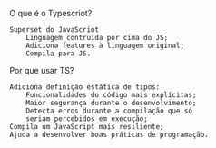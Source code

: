 O que é o Typescriot?

    Superset do JavaScriot
        Linguagem contruida por cima do JS;
        Adiciona features à linguagem original;
        Compila para JS.

Por que usar TS?

    Adiciona definição estática de tipos:
        Funcionalidades do código mais explícitas;
        Maior segurança durante o desenvolvimento;
        Detecta erros durante a compilação que só
        seriam percebidos em execução;
    Compila um JavaScript mais resiliente;
    Ajuda a desenvolver boas práticas de programação.

